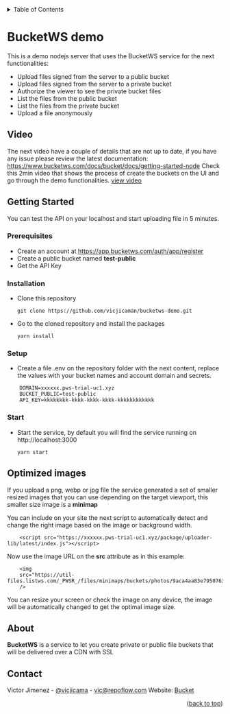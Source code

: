 
<!-- TABLE OF CONTENTS -->
<details>
  <summary>Table of Contents</summary>
  <ol>
    <li><a href="#bucketws-demo">BucketWS demo</a></li>
    <li><a href="#video">Video</a></li>
    <li>
      <a href="#getting-started">Getting Started</a>
      <ul>
        <li><a href="#prerequisites">Prerequisites</a></li>
        <li><a href="#installation">Installation</a></li>
        <li><a href="#setup">Setup</a></li>
        <li><a href="#start">Start</a></li>
      </ul>
    </li>
    <li><a href="#optimized-images">Optimized images</a></li>
    <li><a href="#about">About</a></li>
    <li><a href="#contact">Contact</a></li>
  </ol>
</details>



<!-- BUCKETWS -->
# BucketWS demo

This is a demo nodejs server that uses the BucketWS service for the next functionalities:
- Upload files signed from the server to a public bucket
- Upload files signed from the server to a private bucket
- Authorize the viewer to see the private bucket files
- List the files from the public bucket
- List the files from the private bucket
- Upload a file anonymously


<!-- VIDEO -->
## Video


The next video have a couple of details that are not up to date, if you have any issue please review the latest documentation: https://www.bucketws.com/docs/bucket/docs/getting-started-node
Check this 2min video that shows the process of create the buckets on the UI and go through the demo functionalities.
[view video](https://www.youtube.com/watch?v=VuhX_2E9sUw)



<!-- GETTING STARTED -->
## Getting Started

You can test the API on your localhost and start uploading file in 5 minutes.

### Prerequisites

- Create an account at https://app.bucketws.com/auth/app/register
- Create a public bucket named **test-public**
- Get the API Key


### Installation

* Clone this repository
  ``` 
  git clone https://github.com/vicjicaman/bucketws-demo.git
  ```
* Go to the cloned repository and install the packages
  ``` 
  yarn install
  ```
  
### Setup

* Create a file .env on the repository folder with the next content, replace the values with your bucket names and account domain and secrets.
```  
    DOMAIN=xxxxxx.pws-trial-uc1.xyz
    BUCKET_PUBLIC=test-public
    API_KEY=kkkkkkkk-kkkk-kkkk-kkkk-kkkkkkkkkkkk
```  

### Start

* Start the service, by default you will find the service running on http://localhost:3000
  ``` 
  yarn start
  ```


<!-- OPTIMIZED IMAGES -->
## Optimized images

If you upload a png, webp or jpg file the service generated a set of smaller resized images that you can use depending on the target viewport, this smaller size image is a **minimap**

You can include on your site the next script to automatically detect and change the right image based on the image or background width.
```
    <script src="https://xxxxxx.pws-trial-uc1.xyz/package/uploader-lib/latest/index.js"></script>
```

Now use the image URL on the **src** attribute as in this example:

```
    <img 
    src="https://util-files.listws.com/_PWSR_/files/minimaps/buckets/photos/9aca4aa83e79507630361b8fad6a7561.jpg"
    /> 
```
You can resize your screen or check the image on any device, the image will be automatically changed to get the optimal image size.


<!-- ABOUT -->
## About

**BucketWS** is a service to let you create private or public file buckets that will be delivered over a CDN with SSL



<!-- CONTACT -->
## Contact

Victor Jimenez - [@vicjicama](https://twitter.com/vicjicama) - vic@repoflow.com
Website: [Bucket](https://bucket.listws.com)

<p align="right">(<a href="#top">back to top</a>)</p>
